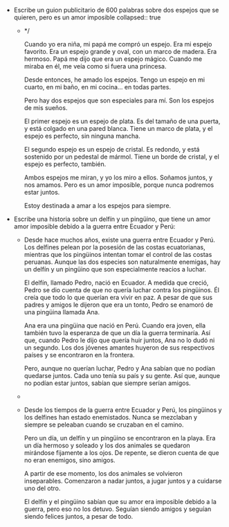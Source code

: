 - Escribe un guion publicitario de 600 palabras sobre dos espejos que se quieren, pero es un amor imposible
  collapsed:: true
	- */
	  
	  
	  Cuando yo era niña, mi papá me compró un espejo. Era mi espejo favorito. Era un espejo grande y oval, con un marco de madera. Era hermoso. Papá me dijo que era un espejo mágico. Cuando me miraba en él, me veía como si fuera una princesa.
	  
	  Desde entonces, he amado los espejos. Tengo un espejo en mi cuarto, en mi baño, en mi cocina… en todas partes.
	  
	  Pero hay dos espejos que son especiales para mí. Son los espejos de mis sueños.
	  
	  El primer espejo es un espejo de plata. Es del tamaño de una puerta, y está colgado en una pared blanca. Tiene un marco de plata, y el espejo es perfecto, sin ninguna mancha.
	  
	  El segundo espejo es un espejo de cristal. Es redondo, y está sostenido por un pedestal de mármol. Tiene un borde de cristal, y el espejo es perfecto, también.
	  
	  Ambos espejos me miran, y yo los miro a ellos. Soñamos juntos, y nos amamos. Pero es un amor imposible, porque nunca podremos estar juntos.
	  
	  Estoy destinada a amar a los espejos para siempre.
- Escribe una historia sobre un delfín y un pingüino, que tiene un amor amor imposible debido a la guerra entre Ecuador y Perú:
	- Desde hace muchos años, existe una guerra entre Ecuador y Perú. Los delfines pelean por la posesión de las costas ecuatorianas, mientras que los pingüinos intentan tomar el control de las costas peruanas. Aunque las dos especies son naturalmente enemigas, hay un delfín y un pingüino que son especialmente reacios a luchar.
	  
	  El delfín, llamado Pedro, nació en Ecuador. A medida que creció, Pedro se dio cuenta de que no quería luchar contra los pingüinos. Él creía que todo lo que querían era vivir en paz. A pesar de que sus padres y amigos le dijeron que era un tonto, Pedro se enamoró de una pingüina llamada Ana.
	  
	  Ana era una pingüina que nació en Perú. Cuando era joven, ella también tuvo la esperanza de que un día la guerra terminaría. Así que, cuando Pedro le dijo que quería huir juntos, Ana no lo dudó ni un segundo. Los dos jóvenes amantes huyeron de sus respectivos países y se encontraron en la frontera.
	  
	  Pero, aunque no querían luchar, Pedro y Ana sabían que no podían quedarse juntos. Cada uno tenía su país y su gente. Así que, aunque no podían estar juntos, sabían que siempre serían amigos.
	-
	- Desde los tiempos de la guerra entre Ecuador y Perú, los pingüinos y los delfines han estado enemistados. Nunca se mezclaban y siempre se peleaban cuando se cruzaban en el camino.
	  
	  Pero un día, un delfín y un pingüino se encontraron en la playa. Era un día hermoso y soleado y los dos animales se quedaron mirándose fijamente a los ojos. De repente, se dieron cuenta de que no eran enemigos, sino amigos.
	  
	  A partir de ese momento, los dos animales se volvieron inseparables. Comenzaron a nadar juntos, a jugar juntos y a cuidarse uno del otro.
	  
	  El delfín y el pingüino sabían que su amor era imposible debido a la guerra, pero eso no los detuvo. Seguían siendo amigos y seguían siendo felices juntos, a pesar de todo.